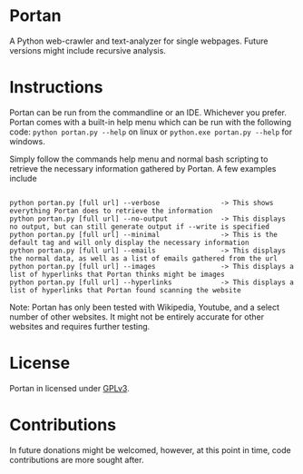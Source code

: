 # Portan
A Python web-crawler and text-analyzer for single webpages. Future versions might include recursive analysis.

# Instructions
Portan can be run from the commandline or an IDE. Whichever you prefer. Portan comes with a built-in help menu which can be run with the following code:
<code>python portan.py --help</code> on linux or <code>python.exe portan.py --help</code> for windows.

Simply follow the commands help menu and normal bash scripting to retrieve the necessary information gathered by Portan. A few examples include

<code>
python portan.py [full url] --verbose               -> This shows everything Portan does to retrieve the information
python portan.py [full url] --no-output             -> This displays no output, but can still generate output if --write is specified
python portan.py [full url] --minimal               -> This is the default tag and will only display the necessary information
python portan.py [full url] --emails                -> This displays the normal data, as well as a list of emails gathered from the url
python portan.py [full url] --images                -> This displays a list of hyperlinks that Portan thinks might be images
python portan.py [full url] --hyperlinks            -> This displays a list of hyperlinks that Portan found scanning the website
</code>

Note: Portan has only been tested with Wikipedia, Youtube, and a select number of other websites. It might not be entirely accurate for other websites and requires
further testing.

# License
Portan in licensed under [GPLv3](LICENSE).

# Contributions
In future donations might be welcomed, however, at this point in time, code contributions are more sought after.
